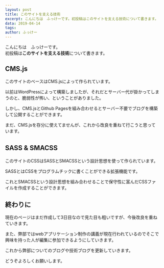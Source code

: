 ```yaml
---
layout: post
title: このサイトを支える技術
excerpt: こんにちは　ふっけーです。初投稿はこのサイトを支える技術について書きます。
data: 2019-04-14
tags:
author: ふっけー
---
```

こんにちは　ふっけーです。  
初投稿は**このサイトを支える技術**について書きます。 

## **CMS.js**  

このサイトのベースはCMS.jsによって作られています。  

以前はWordPressによって構築しましたが、それだとサーバー代が掛かってしまうのと、脆弱性が怖い、ということがありました。  

しかし、CMS.jsとGithub Pagesを組み合わせるとサーバー不要でブログを構築して公開することができます。  

まだ、CMS.jsを存分に使えてませんが、これから改良を重ねて行こうと思っています。  

## **SASS & SMACSS**　　

このサイトのCSSはSASSとSMACSSという設計思想を使って作られています。  

SASSとはCSSをプログラムチックに書くことができる拡張機能です。  

これとSMACSSという設計思想を組み合わせることで保守性に富んだCSSファイルを作成することができます。  

## **終わりに**　　

現在のページはまだ作成して3日目なので見た目も粗いですが、今後改良を重ねていきます。  

また、弊部ではwebアプリケーション制作の講義が現在行われているのでそこで興味を持った人が編集に参加できるようにしていきます。

これから弊部についてのブログや技術ブログを更新していきます。  

どうぞよろしくお願いします。  
